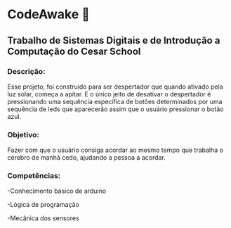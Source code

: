 # CodeAwake 🤖

## Trabalho de Sistemas Digitais e de Introdução a Computação do Cesar School 

### Descrição:
Esse projeto, foi construido para ser  despertador que quando ativado pela luz solar, começa a apitar. 
E o único jeito de desativar o despertador é pressionando uma sequência específica de botões determinados por uma sequência de leds que aparecerão assim que o usuário pressionar o botão azul.

### Objetivo:
Fazer com que o usuário consiga acordar ao mesmo tempo que trabalha o cérebro de manhã cedo, ajudando a pessoa a acordar.

### Competências:

-Conhecimento básico de arduino

-Lógica de programação

-Mecânica dos sensores
